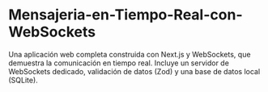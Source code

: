 # Mensajeria-en-Tiempo-Real-con-WebSockets
Una aplicación web completa construida con Next.js y WebSockets, que demuestra la comunicación en tiempo real. Incluye un servidor de WebSockets dedicado, validación de datos (Zod) y una base de datos local (SQLite).
